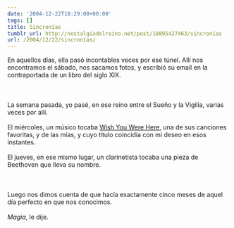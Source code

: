 ```yaml
---
date: '2004-12-22T10:29:00+00:00'
tags: []
title: Sincronías
tumblr_url: http://nostalgiadelreino.net/post/18895427463/sincronías
url: /2004/12/22/sincronías/
---
```


<p>En aquellos días, ella pasó incontables veces por ese túnel. Allí nos encontramos el sábado, nos sacamos fotos, y escribió su email en la contraportada de un libro del siglo XIX.<br/><br/><br/><br/>La semana pasada, yo pasé, en ese reino entre el Sueño y la Vigilia, varias veces por allí. <br/><br/>El miércoles, un músico tocaba <a href="http://www.pinkfloydonline.com/lyrics/wywh.html">Wish You Were Here</a>, una de sus canciones favoritas, y de las mías, y cuyo título coincidía con mi deseo en esos instantes.<br/><br/>El jueves, en ese mismo lugar, un clarinetista tocaba una pieza de Beethoven que lleva su nombre.<br/><br/><br/><br/>Luego nos dimos cuenta de que hacía exactamente cinco meses de aquel día perfecto en que nos conocimos.<br/><br/><em>Magia</em>, le dije.</p><div class="blogger-post-footer"><img width="1" height="1" src="https://blogger.googleusercontent.com/tracker/1180118427259117074-1384113763545032473?l=nostalgiadelreino.blogspot.com" alt=""/></div>